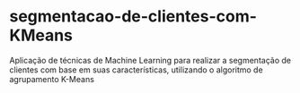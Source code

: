 # segmentacao-de-clientes-com-KMeans
Aplicação de técnicas de Machine Learning para realizar a segmentação de  clientes com base em suas características, utilizando o algoritmo de agrupamento K-Means
